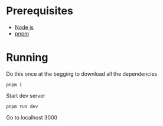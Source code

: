 # Prerequisites

- [Node js](https://nodejs.org/en/)
- [pnpm](https://pnpm.io/installation)

# Running 

Do this once at the begging to download all the dependencies

```
pnpm i
```

Start dev server 

```
pnpm run dev
```

Go to localhost 3000